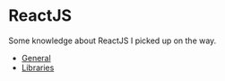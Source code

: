 # ReactJS

Some knowledge about ReactJS I picked up on the way.

* [General](https://github.com/Plsr/resources/blob/master/JavaScript/ReactJS/General.md)
* [Libraries](https://github.com/Plsr/resources/tree/master/JavaScript/ReactJS/Libraries)
